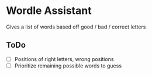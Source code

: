 # Wordle Assistant

Gives a list of words based off good / bad / correct letters


## ToDo
- [ ] Positions of right letters, wrong positions
- [ ] Prioritize remaining possible words to guess
<!--pip freeze > requirements.txt -->